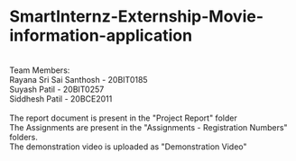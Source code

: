 # SmartInternz-Externship-Movie-information-application
<br>
Team Members:<br>
Rayana Sri Sai Santhosh - 20BIT0185<br>
Suyash Patil - 20BIT0257<br>
Siddhesh Patil - 20BCE2011 <br>

<br>
The report document is present in the "Project Report" folder<br>
The Assignments are present in the "Assignments - Registration Numbers" folders.<br>
The demonstration video is uploaded as "Demonstration Video"



